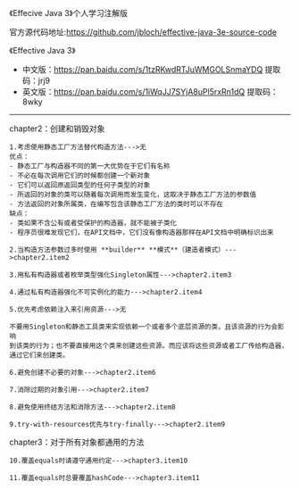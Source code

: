 《Effecive Java 3》个人学习注解版

官方源代码地址:https://github.com/jbloch/effective-java-3e-source-code

《Effective Java 3》

- 中文版：https://pan.baidu.com/s/1tzRKwdRTJuWMGOLSnmaYDQ 
  提取码：jrj9
- 英文版：https://pan.baidu.com/s/1iWqJJ7SYjA8uPl5rxRn1dQ 
  提取码：8wky

---
chapter2：创建和销毁对象

    1.考虑使用静态工厂方法替代构造方法--->无
    优点：
    - 静态工厂与构造器不同的第一大优势在于它们有名称
    - 不必在每次调用它们的时候都创建一个新对象
    - 它们可以返回原返回类型的任何子类型的对象
    - 所返回的对象的类可以随着每次调用而发生变化，这取决于静态工厂方法的参数值
    - 方法返回的对象所属类，在编写包含该静态工厂方法的类时可以不存在
    缺点：
    - 类如果不含公有或者受保护的构造器，就不能被子类化
    - 程序员很难发现它们，在API文档中，它们没有像构造器那样在API文档中明确标识出来

    2.当构造方法参数过多时使用 **builder** **模式**（建造者模式）--->chapter2.item2

    3.用私有构造器或者枚举类型强化Singleton属性--->chapter2.item3

    4.通过私有构造器强化不可实例化的能力--->chapter2.item4

    5.优先考虑依赖注入来引用资源--->无

    不要用Singleton和静态工具类来实现依赖一个或者多个底层资源的类，且该资源的行为会影响
    到该类的行为；也不要直接用这个类来创建这些资源。而应该将这些资源或者工厂传给构造器，
    通过它们来创建类。

    6.避免创建不必要的对象--->chapter2.item6

    7.消除过期的对象引用--->chapter2.item7

    8.避免使用终结方法和消除方法--->chapter2.item8
    
    9.try-with-resources优先与try-finally--->chapter2.item9
    
chapter3：对于所有对象都通用的方法
    
    10.覆盖equals时请遵守通用约定--->chapter3.item10
    
    11.覆盖equals时总要覆盖hashCode--->chapter3.item11